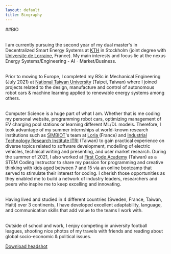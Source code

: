 ```yaml
---
layout: default
title: Biography
---
```


##BIO

<br> I am currently pursuing the second year of my dual master's in Decentralized Smart Energy Systems at <a href="https://www.kth.se/en">KTH</a> in Stockholm (joint degree with <a href="https://www.univ-lorraine.fr/en/univ-lorraine/">Universite de Lorraine</a>, France). My main interests and focus lie at the nexus Energy Systems/Engineering - AI - Market/Business. <br>
										 
<br> Prior to moving to Europe, I completed my BSc in Mechanical Engineering (July 2021) at <a href="https://www.ntu.edu.tw/english/">National Taiwan University</a> (Taipei, Taiwan) where I joined projects related to the design, manufacture and control of autonomous robot cars & machine learning applied to renewable energy systems among others.<br>

<br> Computer Science is a huge part of what I am. Whether that is me coding my personal website, programming robot cars, optimizing management of EV charging pool stations or learning different ML/DL models. Therefore, I took advantage of my summer internships at world-known research institutions such as <a href="https://simbiot.loria.fr/"> SIMBIOT</a>'s team at <a href="https://www.loria.fr/en/"> Loria </a> (France) and <a href="https://www.itri.org.tw/english/index.aspx"> Industrial Technology Research Institute ITRI</a> (Taiwan) to gain practical experience on diverse topics related to software development, modelling of electric vehicles, technical writing and presenting, and user market research.
										During the summer of 2021, I also worked at <a href="https://www.linkedin.com/company/first-code-academy/">First Code Academy</a> (Taiwan) as a STEM Coding Instructor to share my passion for programming and creative thinking with kids aged between 7 and 15 via an online bootcamp that served to stimulate their interest for coding. 
										I cherish those opportunities as they enabled me to build a network of industry leaders, researchers and peers who inspire me to keep excelling and innovating. <br>

           
<br> Having lived and studied in 4 different countries (Sweden, France, Taiwan, Haiti) over 3 continents, I have developed excellent adaptability, language, and communication skills that add value to the teams I work with. <br>
									
<br> Outside of school and work, I enjoy competing in university football leagues, shooting nice photos of my travels with friends and reading about global socio-economic & political issues. <br>


<a href="/img/Emmanuel_Mompremier_IDPhoto.jpg" download>Download headshot</a>
